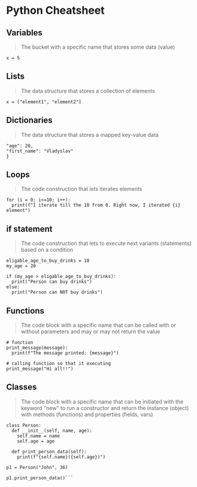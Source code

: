 # Python Cheatsheet


## Variables
> The bucket with a specific name that stores some data (value)
```
x = 5
```

## Lists
> The data structure that stores a collection of elements
```
x = ["element1", "element2"]
```

## Dictionaries
> The data structure that stores a mapped key-value data
```x = {
"age": 20,
"first_name": "Vladyslav"
}
```

## Loops
> The code construction that lets iterates elements
```
for (i = 0; i<=10; i++):
  print(f"I iterate till the 10 from 0. Right now, I iterated {i} element")
```

## if statement
> The code construction that lets to execute next variants (statements) based on a condition
```
eligable_age_to_buy_drinks = 18
my_age = 20

if (my_age > eligable_age_to_buy_drinks):
  print("Person can buy drinks")
else:
  print("Person can NOT buy drinks")
```

## Functions
> The code block with a specific name that can be called with or without parameters and may or may not return the value
```
# function
print_message(message):
  print(f"The message printed: {message}")

# calling function so that it executing
print_message("Hi all!!")
```

## Classes
> The code block with a specific name that can be initiated with the keyword "new" to run a constructor and return the instance (object) with methods (functions) and properties (fields, vars)
```
class Person:
  def __init__(self, name, age):
    self.name = name
    self.age = age

  def print_person_data(self):
    print(f"{self.name}({self.age})")

p1 = Person("John", 36)

p1.print_person_data()```
